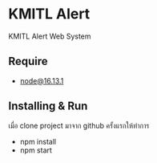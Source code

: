 # KMITL Alert
KMITL Alert Web System

## Require 
- node@16.13.1

## Installing & Run
เมื่อ clone project มาจาก github ครั้งแรกให้ทำการ 

- npm install
- npm start
